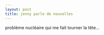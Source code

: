 ```yaml
---
layout: post
title: jenny parle de nouvelles
---
```


problème nucléaire qui me fait tourner la tête…

